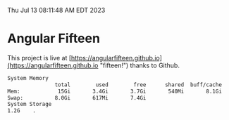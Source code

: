 Thu Jul 13 08:11:48 AM EDT 2023

# Angular Fifteen


This project is live at [https://angularfifteen.github.io](https://angularfifteen.github.io "fifteen!") thanks to Github.

```bash
System Memory
               total        used        free      shared  buff/cache   available
Mem:            15Gi       3.4Gi       3.7Gi       540Mi       8.1Gi        10Gi
Swap:          8.0Gi       617Mi       7.4Gi
System Storage
1.2G	.
